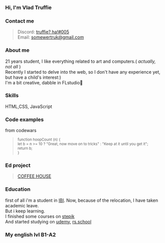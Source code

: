 ###  **Hi, I'm Vlad Truffie**  
  
  
###  **Contact me**
>Discord: [truffie? ha!#005](https://discordapp.com/users/427005360239542272)  
>Email: somewertruk@gmail.com  
  

###  **About me**  
21 years student, I like everything related to art and computers.( _actually, not all_ )  
Recently I started to delve into the web, so I don't have any experience yet, but have a child's interest:)  
I'm a bit creative, dabble in FLstudio🎵  
  
###  **Skills**  
HTML,CSS, JavaScript  
  
  
###  **Code examples**  
from codewars  
 ><sub>function hoopCount (n) {  
 >let b =  n >= 10 ? "Great, now move on to tricks" : "Keep at it until you get it";  
 >return b;  
 >}</sub> 
  
 ### **Ed project**  
 >[COFFEE HOUSE](https://codepen.io/truffie/pen/vYjwbjw)  
 
 ### **Education**
first of all i'm a student in [IBI](ibispb.ru). Now, because of the relocation, I have taken academic leave.  
But i keep learning.  
I finished some courses on [stepik](https://stepik.org/learn)  
And started studying on [udemy](https://www.udemy.com/course/javascript_full/), [rs.school](https://rs.school/js-stage0/)  
### **My english lvl B1-A2**